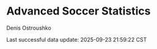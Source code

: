 # Advanced Soccer Statistics
Denis Ostroushko

<!-- gfm -->

Last successful data update: 2025-09-23 21:59:22 CST
